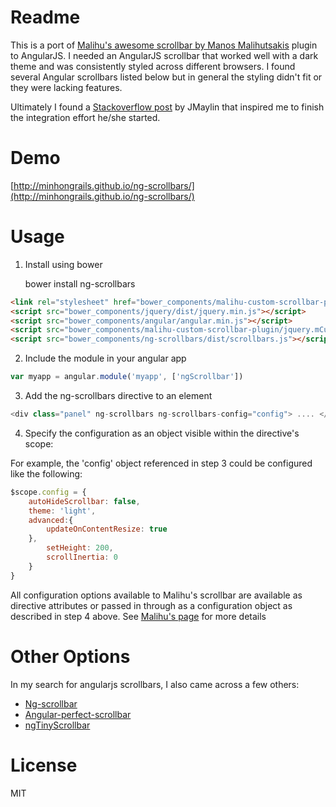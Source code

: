 # Readme

This is a port of [Malihu's awesome scrollbar by Manos Malihutsakis](http://manos.malihu.gr/jquery-custom-content-scroller/) plugin to AngularJS. I needed an AngularJS scrollbar that worked well with a dark theme and was consistently styled across different browsers. I found several Angular
scrollbars listed below but in general the styling didn't fit or they were lacking 
features.

Ultimately I found a [Stackoverflow post](http://stackoverflow.com/questions/21306853/using-a-directive-to-make-an-element-scrollable-in-angularjs) by JMaylin that inspired me to finish
the integration effort he/she started.

# Demo

[http://minhongrails.github.io/ng-scrollbars/](http://minhongrails.github.io/ng-scrollbars/)

# Usage

1. Install using bower

	bower install ng-scrollbars

```html
<link rel="stylesheet" href="bower_components/malihu-custom-scrollbar-plugin/jquery.mCustomScrollbar.min.css" type="text/css"/>
<script src="bower_components/jquery/dist/jquery.min.js"></script>
<script src="bower_components/angular/angular.min.js"></script>
<script src="bower_components/malihu-custom-scrollbar-plugin/jquery.mCustomScrollbar.concat.min.js"></script>
<script src="bower_components/ng-scrollbars/dist/scrollbars.js"></script>
```

2. Include the module in your angular app

```javascript
var myapp = angular.module('myapp', ['ngScrollbar'])
```

3. Add the ng-scrollbars directive to an element

```javascript
<div class="panel" ng-scrollbars ng-scrollbars-config="config"> .... </div>
```

4. Specify the configuration as an object visible within the directive's scope:

For example, the 'config' object referenced in step 3 could be configured like the following:

```javascript
$scope.config = {
	autoHideScrollbar: false,
	theme: 'light',
	advanced:{
		updateOnContentResize: true
	},
		setHeight: 200,
		scrollInertia: 0
	}
}
```

All configuration options available to Malihu's scrollbar are available as directive
attributes or passed in through as a configuration object as described in step 4 above. See
[Malihu's page](http://manos.malihu.gr/jquery-custom-content-scroller/) for more details

# Other Options

In my search for angularjs scrollbars, I also came across a few others:

* [Ng-scrollbar](https://github.com/asafdav/ng-scrollbar)
* [Angular-perfect-scrollbar](https://github.com/itsdrewmiller/angular-perfect-scrollbar)
* [ngTinyScrollbar](https://github.com/yads/ngTinyScrollbar)

# License

MIT 